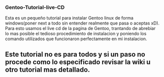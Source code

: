 ### Gentoo-Tutorial-live-CD
Esta es un pequeño tutorial para instalar Gentoo linux de forma windows(poner next a todo sin entender realmente que pasa o aceptas xD).
Para esto usamos el live cd de la pagina de Gentoo, trantando de abrebiar lo mas posible el tedioso procedimiento de instalacion y poniendo los comando utilizados que funcionaron perfectamente en mi instalacion.
## Este tutorial no es para todos y si un paso no procede como lo especificado revisar la wiki u otro tutorial mas detallado.


